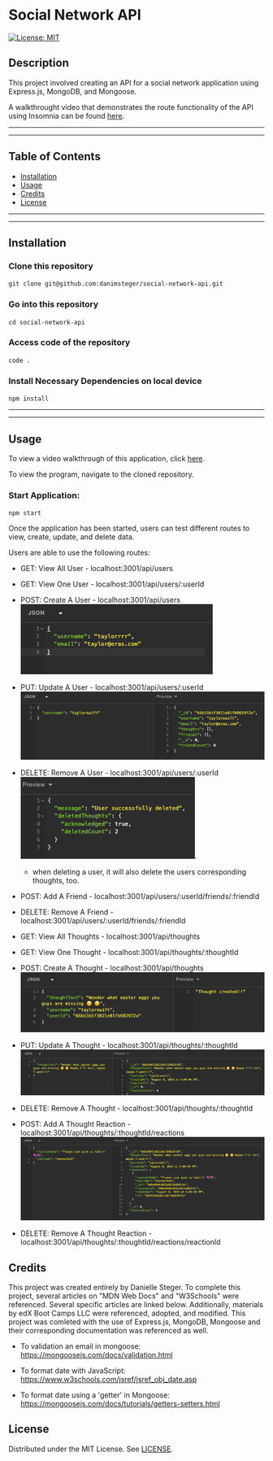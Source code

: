 # Social Network API

[![License: MIT](https://img.shields.io/badge/License-MIT-yellow.svg)](https://opensource.org/licenses/MIT)

## Description

This project involved creating an API for a social network application using Express.js, MongoDB, and Mongoose.

A walkthrought video that demonstrates the route functionality of the API using Insomnia can be found [here](https://drive.google.com/file/d/1JrEwE8W3Cqy0tTLDQYxxx8KQLAUFy3eI/view?usp=sharing).

---

---

## Table of Contents

- [Installation](#installation)
- [Usage](#usage)
- [Credits](#credits)
- [License](#license)

---

---

## Installation

### Clone this repository

```
git clone git@github.com:danimsteger/social-network-api.git
```

### Go into this repository

```
cd social-network-api
```

### Access code of the repository

```
code .
```

### Install Necessary Dependencies on local device

```
npm install
```

---

---

## Usage

To view a video walkthrough of this application, click [here](https://drive.google.com/file/d/1JrEwE8W3Cqy0tTLDQYxxx8KQLAUFy3eI/view?usp=sharing).

To view the program, navigate to the cloned repository.

### Start Application:

```
npm start
```

Once the application has been started, users can test different routes to view, create, update, and delete data.

Users are able to use the following routes:

- GET: View All User - localhost:3001/api/users
- GET: View One User - localhost:3001/api/users/:userId
- POST: Create A User - localhost:3001/api/users
  ![sample create user body](/assets/images/createuser.png)
- PUT: Update A User - localhost:3001/api/users/:userId
  ![sample update user](/assets/images/updateuser.png)
- DELETE: Remove A User - localhost:3001/api/users/:userId
  ![Sample response from removing user](/assets/images/deleteuser.png).

  - when deleting a user, it will also delete the users corresponding thoughts, too.

- POST: Add A Friend - localhost:3001/api/users/:userId/friends/:friendId
- DELETE: Remove A Friend - localhost:3001/api/users/:userId/friends/:friendId

- GET: View All Thoughts - localhost:3001/api/thoughts
- GET: View One Thought - localhost:3001/api/thoughts/:thoughtId
- POST: Create A Thought - localhost:3001/api/thoughts
  ![sample create thought body](/assets/images/newthought.png)
- PUT: Update A Thought - localhost:3001/api/thoughts/:thoughtId
  ![sample update thought](/assets/images/updatethought.png)
- DELETE: Remove A Thought - localhost:3001/api/thoughts/:thoughtId

- POST: Add A Thought Reaction - localhost:3001/api/thoughts/:thoughtId/reactions
  ![sample add reaction body](/assets/images/thoughtreaction.png)
- DELETE: Remove A Thought Reaction - localhost:3001/api/thoughts/:thoughtId/reactions/reactionId

## Credits

This project was created entirely by Danielle Steger. To complete this project, several articles on "MDN Web Docs" and "W3Schools" were referenced. Several specific articles are linked below. Additionally, materials by edX Boot Camps LLC were referenced, adopted, and modified. This project was comleted with the use of Express.js, MongoDB, Mongoose and their corresponding documentation was referenced as well.

- To validation an email in mongoose: https://mongoosejs.com/docs/validation.html

- To format date with JavaScript: https://www.w3schools.com/jsref/jsref_obj_date.asp

- To format date using a 'getter' in Mongoose: https://mongoosejs.com/docs/tutorials/getters-setters.html

## License

Distributed under the MIT License. See [LICENSE](LICENSE).

